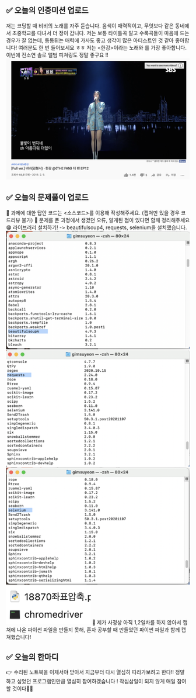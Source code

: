 ## ✅ 오늘의 인증미션 업로드
저는 코딩할 때 비비의 노래를 자주 듣습니다. 음색이 매력적이고, 무엇보다 같은 동네에서 초중학교를 다녀서 더 정이 갑니다. 저는 보통 타이틀곡 말고 수록곡들이 마음에 드는 경우가 잘 없는데, 통통튀는 매력에 가사도 좋고 생각이 많은 아티스트인 것 같아 좋아합니다! 여러분도 한 번 들어보세요 ㅎㅎ 저는 <한강>이라는 노래와 <life is B..>를 가장 좋아합니다. 이번에 전소연 솔로 앨범 피쳐링도 정말 좋구요 !!
 ![pic1](./img/스크린샷0708_4.png)


## ✅ 오늘의 문제풀이 업로드
📣 과제에 대한 답안 코드는 <소스코드>를 이용해 작성해주세요. (캡쳐만 있을 경우 코드리뷰 불가) 
📣 문제를 푼 과정에서 생겼던 오류, 알게된 점이 있다면 함께 정리해주세요 😁 
라이브러리 설치하기! -> beautifulsoup4, requests, selenium을 설치했습니다.
![pic1](./img/스크린샷0708_1.png)
![pic1](./img/스크린샷0708_2.png)
![pic1](./img/스크린샷0708_6.png)
![pic1](./img/스크린샷0708_3.png)
🙉 제가 사정상 아직 1,2일차를 하지 않아서 캡쳐에 나온 파이썬 파일을 만들지 못해, 혼자 공부할 때 만들었던 파이썬 파일과 함께 캡쳐했습니다!

## ✅ 오늘의 한마디 
👉 수리된 노트북을 이제서야 받아서 지금부터 다시 열심히 따라가보려고 한다!! 정말 하고 싶었던 프로그램인만큼 열심히 참여하겠습니다 ! 작심삼일이 되지 않게 매일 참여할 것이다🤔🤔
